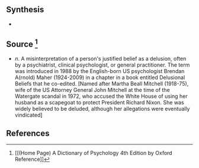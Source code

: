 ## Synthesis
- 
## Source [^1]
- $n$. A misinterpretation of a person's justified belief as a delusion, often by a psychiatrist, clinical psychologist, or general practitioner. The term was introduced in 1988 by the English-born US psychologist Brendan A(rnold) Maher (1924-2009) in a chapter in a book entitled Delusional Beliefs that he co-edited. \[Named after Martha Beall Mitchell (1918-75), wife of the US Attorney General John Mitchell at the time of the Watergate scandal in 1972, who accused the White House of using her husband as a scapegoat to protect President Richard Nixon. She was widely believed to be deluded, although her allegations were eventually vindicated]
## References

[^1]: [[(Home Page) A Dictionary of Psychology 4th Edition by Oxford Reference]]